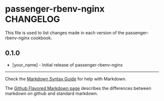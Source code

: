 # passenger-rbenv-nginx CHANGELOG

This file is used to list changes made in each version of the passenger-rbenv-nginx cookbook.

## 0.1.0
- [your_name] - Initial release of passenger-rbenv-nginx

- - -
Check the [Markdown Syntax Guide](http://daringfireball.net/projects/markdown/syntax) for help with Markdown.

The [Github Flavored Markdown page](http://github.github.com/github-flavored-markdown/) describes the differences between markdown on github and standard markdown.
